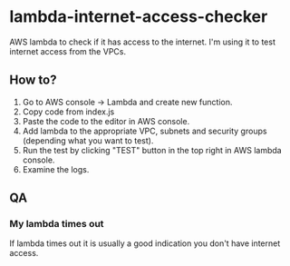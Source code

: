 # lambda-internet-access-checker
AWS lambda to check if it has access to the internet.
I'm using it to test internet access from the VPCs.

## How to?

1. Go to AWS console -> Lambda and create new function.
2. Copy code from index.js
3. Paste the code to the editor in AWS console.
4. Add lambda to the appropriate VPC, subnets and security groups (depending what you want to test).
5. Run the test by clicking "TEST" button in the top right in AWS lambda console.
6. Examine the logs.


## QA

### My lambda times out
If lambda times out it is usually a good indication you don't have internet access.

